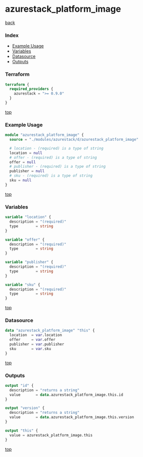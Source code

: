 # azurestack_platform_image

[back](../azurestack.md)

### Index

- [Example Usage](#example-usage)
- [Variables](#variables)
- [Datasource](#datasource)
- [Outputs](#outputs)

### Terraform

```terraform
terraform {
  required_providers {
    azurestack = ">= 0.9.0"
  }
}
```

[top](#index)

### Example Usage

```terraform
module "azurestack_platform_image" {
  source = "./modules/azurestack/d/azurestack_platform_image"

  # location - (required) is a type of string
  location = null
  # offer - (required) is a type of string
  offer = null
  # publisher - (required) is a type of string
  publisher = null
  # sku - (required) is a type of string
  sku = null
}
```

[top](#index)

### Variables

```terraform
variable "location" {
  description = "(required)"
  type        = string
}

variable "offer" {
  description = "(required)"
  type        = string
}

variable "publisher" {
  description = "(required)"
  type        = string
}

variable "sku" {
  description = "(required)"
  type        = string
}
```

[top](#index)

### Datasource

```terraform
data "azurestack_platform_image" "this" {
  location  = var.location
  offer     = var.offer
  publisher = var.publisher
  sku       = var.sku
}
```

[top](#index)

### Outputs

```terraform
output "id" {
  description = "returns a string"
  value       = data.azurestack_platform_image.this.id
}

output "version" {
  description = "returns a string"
  value       = data.azurestack_platform_image.this.version
}

output "this" {
  value = azurestack_platform_image.this
}
```

[top](#index)